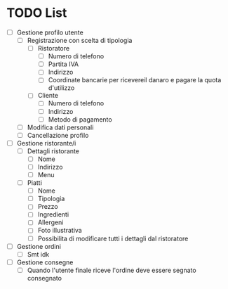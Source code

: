 # TODO List
- [ ] Gestione profilo utente
    - [ ] Registrazione con scelta di tipologia
        - [ ] Ristoratore
            - [ ] Numero di telefono
            - [ ] Partita IVA
            - [ ] Indirizzo
            - [ ] Coordinate bancarie per ricevereil danaro e pagare la quota d'utilizzo
        - [ ] Cliente
            - [ ] Numero di telefono
            - [ ] Indirizzo
            - [ ] Metodo di pagamento
    - [ ] Modifica dati personali
    - [ ] Cancellazione profilo
- [ ] Gestione ristorante/i
    - [ ] Dettagli ristorante
        - [ ] Nome
        - [ ] Indirizzo
        - [ ] Menu
    - [ ] Piatti
        - [ ] Nome
        - [ ] Tipologia
        - [ ] Prezzo
        - [ ] Ingredienti
        - [ ] Allergeni
        - [ ] Foto illustrativa
        - [ ] Possibilita di modificare tutti i dettagli dal ristoratore
- [ ] Gestione ordini
    - [ ] Smt idk
- [ ] Gestione consegne
    - [ ] Quando l'utente finale riceve l'ordine deve essere segnato consegnato
